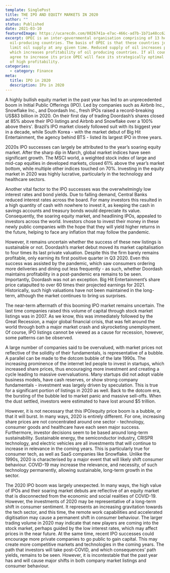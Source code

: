 ```yaml
---
template: SinglePost
title: THE IPO AND EQUITY MARKETS IN 2020
author: ""
status: Published
date: 2021-03-10
featuredImage: https://ucarecdn.com/0826741a-e7ac-466c-ad7b-1b71a48cc623/-/crop/995x614/0,0/-/preview/
excerpt: OPEC is an inter-governmental organisation comprising of 13 heavily
  oil-producing countries. The basis of OPEC is that these countries jointly
  limit oil supply at any given time. Reduced supply of oil increases prices,
  which increases profitability of oil producing countries. If all countries
  agree to increase its price OPEC will face its strategically optimal outcome
  of high profitability.
categories:
  - category: Finance
meta:
  title: IPO in 2020
  description: IPo in 2020
---
```

A highly bullish equity market in the past year has led to an unprecedented boom in Initial Public Offerings (IPO). Led by companies such as Airbnb Inc., Snowflake Inc., and Doordash Inc., fresh IPOs raised a record-breaking US$83 billion in 2020. On their first day of trading Doordash’s shares closed at 85% above their IPO listings and Airbnb and Snowflake over a 100% above theirs'. Brazil’s IPO market closely followed suit with its biggest year in a decade, while South Korea - with the market debut of Big Hit Entertainment, the agency behind BTS - listed its largest IPO in three years.

2020s IPO successes can largely be attributed to the year’s soaring equity market. After the sharp dip in March, global market indices have seen significant growth. The MSCI world, a weighted stock index of large and mid-cap equities in developed markets, closed 61% above the year’s market bottom, while multiple other indices touched on 70%. Investing in the equity market in 2020 was highly lucrative, particularly in the technology and healthcare sectors.

Another vital factor to the IPO successes was the overwhelmingly low interest rates and bond yields. Due to falling demand, Central Banks reduced interest rates across the board. For many investors this resulted in a high quantity of cash with nowhere to invest it, as keeping the cash in savings accounts and treasury bonds would depreciate its value. Consequently, the soaring equity market, and headlining IPOs, appealed to investors across the world. Investors chose to invest their money in these newly public companies with the hope that they will yield higher returns in the future, helping to face any inflation that may follow the pandemic.

However, it remains uncertain whether the success of these new listings is sustainable or not. Doordash’s market debut moved its market capitalisation to four times its last private valuation. Despite this the firm barely remains profitable, only earning its first positive quarter in Q3 2020. Even this success was assisted by the pandemic, which saw consumers ordering more deliveries and dining out less frequently - as such, whether Doordash maintains profitability in a post-pandemic era remains to be seen. Importantly, Doordash was not an exception. Big Hit Entertainment’s share price catapulted to over 60 times their projected earnings for 2021. Historically, such high valuations have not been maintained in the long-term, although the market continues to bring us surprises.

The near-term aftermath of this booming IPO market remains uncertain. The last time companies raised this volume of capital through stock market listings was in 2007. As we know, this was immediately followed by the Great Recession, a major global financial crisis, that was felt around the world through both a major market crash and skyrocketing unemployment. Of course, IPO listings cannot be viewed as a cause for recession, however, some patterns can be observed.

A large number of companies said to be overvalued, with market prices not reflective of the solidity of their fundamentals, is representative of a bubble. A parallel can be made to the dotcom bubble of the late 1990s. The increasing prominence of the internet led people to invest in startups, which increased share prices, thus encouraging more investment and creating a cycle leading to massive overvaluations. Many startups did not adopt viable business models, have cash reserves, or show strong company fundamentals - investment was largely driven by speculation. This is true for a significant portion of listings in 2020 as well. Back to the dotcom era, the bursting of the bubble led to market panic and massive sell-offs. When the dust settled, investors were estimated to have lost around $5 trillion.

However, it is not necessary that this IPO/equity price boom is a bubble, or that it will burst. In many ways, 2020 is entirely different. For one, increasing share prices are not concentrated around one sector - technology, consumer goods and healthcare have each seen major success. Furthermore, investor decisions seem to be based around long-term sustainability. Sustainable energy, the semiconductor industry, CRISPR technology, and electric vehicles are all investments that will continue to increase in relevance in the coming years. This is particularly true for consumer tech, as well as SaaS companies like Snowflake. Unlike the 1990s, 2020 is characterised by a major event that will likely shift consumer behaviour. COVID-19 may increase the relevance, and necessity, of such technology permanently, allowing sustainable, long-term growth in the sector.

The 2020 IPO boom was largely unexpected. In many ways, the high value of IPOs and their soaring market debuts are reflective of an equity market that is disconnected from the economic and social realities of COVID-19. However, the investments of 2020 may be representative of a long-term shift in consumer sentiment. It represents an increasing gravitation towards the tech sector, and this time, the remote work capabilities and accelerated digitisation may cause a permanent shift in consumer behaviour. The larger trading volume in 2020 may indicate that new players are coming into the stock market, perhaps guided by the low interest rates, which may affect prices in the near future. At the same time, recent IPO successes could encourage more private companies to go public to gain capital. This may create more competitive markets and technologies in the coming years. The path that investors will take post-COVID, and which consequences’ path yields, remains to be seen. However, it is incontestable that the past year has and will cause major shifts in both company market listings and consumer behaviour.
